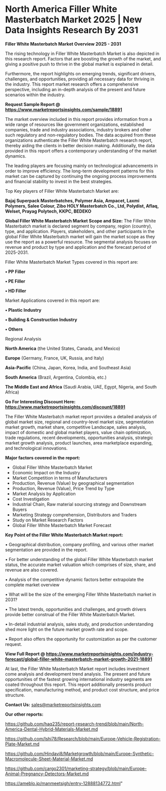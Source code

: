 # North America Filler White Masterbatch Market 2025 | New Data Insights Research By 2031

<Strong> Filler White Masterbatch Market Overview 2025 - 2031</strong>

The rising technology in Filler White Masterbatch Market is also depicted in this research report. Factors that are boosting the growth of the market, and giving a positive push to thrive in the global market is explained in detail.

Furthermore, the report highlights on emerging trends, significant drivers, challenges, and opportunities, providing all necessary data for thriving in the industry. This report market research offers a comprehensive perspective, including an in-depth analysis of the present and future scenarios within the industry.

<strong>Request Sample Report @ <a href=https://www.marketreportsinsights.com/sample/18891>https://www.marketreportsinsights.com/sample/18891</a></strong>

The market overview included in this report provides information from a wide range of resources like government organizations, established companies, trade and industry associations, industry brokers and other such regulatory and non-regulatory bodies. The data acquired from these organizations authenticate the Filler White Masterbatch research report, thereby aiding the clients in better decision making. Additionally, the data provided in this report offers a contemporary understanding of the market dynamics.

The leading players are focusing mainly on technological advancements in order to improve efficiency. The long-term development patterns for this market can be captured by continuing the ongoing process improvements and financial stability to invest in the best strategies.

Top Key players of Filler White Masterbatch Market are:

<strong>Bajaj Superpack Masterbatches, Polymer Asia, Ampacet, Laxmi Polymers, Salee Colour, Zibo HOLY Masterbatch Co., Ltd, Polydist, Aflaq, Welset, Prayag Polytech, KKPC, BEDEKO</strong>

<strong><b>Global Filler White Masterbatch Market Scope and Size:</b></strong>
The Filler White Masterbatch market is declared segment by company, region (country), type, and application. Players, stakeholders, and other participants in the global Filler White Masterbatch market will gain the market scope as they use the report as a powerful resource. The segmental analysis focuses on revenue and product by type and application and the forecast period of 2025-2031.

Filler White Masterbatch Market Types covered in this report are:

<strong>• PP Filler

• PE Filler

• HD Filler</strong>

Market Applications covered in this report are:

<strong>• Plastic Industry

• Building & Construction Industry

• Others</strong> 

Regional Analysis

<strong>North America</strong> (the United States, Canada, and Mexico)

<strong>Europe</strong> (Germany, France, UK, Russia, and Italy)

<strong>Asia-Pacific</strong> (China, Japan, Korea, India, and Southeast Asia)

<strong>South America</strong> (Brazil, Argentina, Colombia, etc.)

<strong>The Middle East and Africa</strong> (Saudi Arabia, UAE, Egypt, Nigeria, and South Africa)

<strong>Go For Interesting Discount Here: <a href=https://www.marketreportsinsights.com/discount/18891>https://www.marketreportsinsights.com/discount/18891</a></strong>

The Filler White Masterbatch market report provides a detailed analysis of global market size, regional and country-level market size, segmentation market growth, market share, competitive Landscape, sales analysis, impact of domestic and global market players, value chain optimization, trade regulations, recent developments, opportunities analysis, strategic market growth analysis, product launches, area marketplace expanding, and technological innovations.

<strong><b>Major factors covered in the report:</b></strong>
<ul>
  <li>Global Filler White Masterbatch Market </li>
  <li>Economic Impact on the Industry</li>
  <li>Market Competition in terms of Manufacturers</li>
  <li>Production, Revenue (Value) by geographical segmentation</li>
  <li>Production, Revenue (Value), Price Trend by Type</li>
  <li>Market Analysis by Application</li>
  <li>Cost Investigation</li>
  <li>Industrial Chain, Raw material sourcing strategy and Downstream Buyers</li>
  <li>Marketing Strategy comprehension, Distributors and Traders</li>
  <li>Study on Market Research Factors</li>
  <li>Global Filler White Masterbatch Market Forecast</li>
</ul>

<strong><b>Key Point of the Filler White Masterbatch Market report:</b></strong>

• Geographical distribution, company profiling, and various other market segmentation are provided in the report.

• For better understanding of the global Filler White Masterbatch market status, the accurate market valuation which comprises of size, share, and revenue are also covered.

• Analysis of the competitive dynamic factors better extrapolate the complete market overview

• What will be the size of the emerging Filler White Masterbatch market in 2031?

• The latest trends, opportunities and challenges, and growth drivers provide better construal of the Filler White Masterbatch Market.

• In-detail industrial analysis, sales study, and production understanding shed more light on the future market growth rate and scope.

• Report also offers the opportunity for customization as per the customer request.

<strong><b>View Full Report @ <a href=https://www.marketreportsinsights.com/industry-forecast/global-filler-white-masterbatch-market-growth-2021-18891>https://www.marketreportsinsights.com/industry-forecast/global-filler-white-masterbatch-market-growth-2021-18891</a></b></strong>


At last, the Filler White Masterbatch Market report includes investment come analysis and development trend analysis. The present and future opportunities of the fastest growing international industry segments are coated throughout this report. This report additionally presents product specification, manufacturing method, and product cost structure, and price structure.

<strong>Contact Us:</strong>
sales@marketreportsinsights.com

<strong>Our other reports:</strong>

<a href=https://github.com/haq235/report-research-trend/blob/main/North-America-Dental-Hybrid-Materials-Market.md>https://github.com/haq235/report-research-trend/blob/main/North-America-Dental-Hybrid-Materials-Market.md</a>

<a href=https://github.com/Ishi78/Research/blob/main/Europe-Vehicle-Registration-Plate-Market.md>https://github.com/Ishi78/Research/blob/main/Europe-Vehicle-Registration-Plate-Market.md</a>

<a href=https://github.com/Hindavi8/Marketgrowth/blob/main/Europe-Synthetic-Macromolecule-Sheet-Material-Market.md>https://github.com/Hindavi8/Marketgrowth/blob/main/Europe-Synthetic-Macromolecule-Sheet-Material-Market.md</a>

<a href=https://github.com/cargo2301/marketing-strategy/blob/main/Europe-Animal-Pregnancy-Detectors-Market.md>https://github.com/cargo2301/marketing-strategy/blob/main/Europe-Animal-Pregnancy-Detectors-Market.md</a>

<a href=https://ameblo.jp/manmeetsigh/entry-12888134772.html>https://ameblo.jp/manmeetsigh/entry-12888134772.html</a>"
